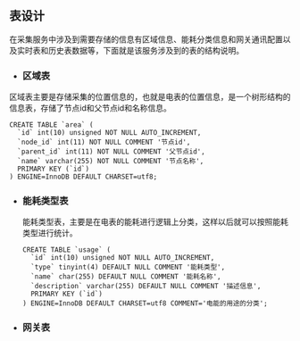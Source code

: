 ## 表设计

在采集服务中涉及到需要存储的信息有区域信息、能耗分类信息和网关通讯配置以及实时表和历史表数据等，下面就是该服务涉及到的表的结构说明。

* ### 区域表

区域表主要是存储采集的位置信息的，也就是电表的位置信息，是一个树形结构的信息表，存储了节点id和父节点id和名称信息。

    CREATE TABLE `area` (
      `id` int(10) unsigned NOT NULL AUTO_INCREMENT,
      `node_id` int(11) NOT NULL COMMENT '节点id',
      `parent_id` int(11) NOT NULL COMMENT '父节点id',
      `name` varchar(255) NOT NULL COMMENT '节点名称',
      PRIMARY KEY (`id`)
    ) ENGINE=InnoDB DEFAULT CHARSET=utf8;

* ### 能耗类型表

  能耗类型表，主要是在电表的能耗进行逻辑上分类，这样以后就可以按照能耗类型进行统计。

      CREATE TABLE `usage` (
        `id` int(10) unsigned NOT NULL AUTO_INCREMENT,
        `type` tinyint(4) DEFAULT NULL COMMENT '能耗类型',
        `name` char(255) DEFAULT NULL COMMENT '能耗名称',
        `description` varchar(255) DEFAULT NULL COMMENT '描述信息',
        PRIMARY KEY (`id`)
      ) ENGINE=InnoDB DEFAULT CHARSET=utf8 COMMENT='电能的用途的分类';

* ### 网关表

### 




